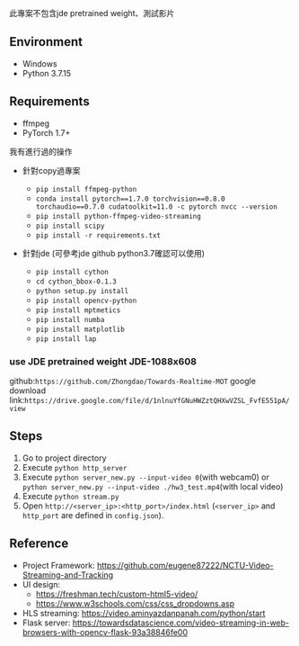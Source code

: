 
此專案不包含jde pretrained weight、測試影片

## Environment

- Windows
- Python 3.7.15

## Requirements

- ffmpeg
- PyTorch 1.7+


我有進行過的操作
- 針對copy過專案
  - `pip install ffmpeg-python`
  - `conda install pytorch==1.7.0 torchvision==0.8.0 torchaudio==0.7.0 cudatoolkit=11.0 -c pytorch
  nvcc --version`
  - `pip install python-ffmpeg-video-streaming`
  - `pip install scipy`
  - `pip install -r requirements.txt`


- 針對jde (可參考jde github python3.7確認可以使用)
  - `pip install cython`
  - `cd cython_bbox-0.1.3`
  - `python setup.py install`
  - `pip install opencv-python`
  - `pip install mptmetics`
  - `pip install numba`
  - `pip install matplotlib`
  - `pip install lap`

### use JDE pretrained weight JDE-1088x608

github:`https://github.com/Zhongdao/Towards-Realtime-MOT`
google download link:`https://drive.google.com/file/d/1nlnuYfGNuHWZztQHXwVZSL_FvfE551pA/view`


## Steps

1. Go to project directory
2. Execute `python http_server`
3. Execute `python server_new.py --input-video 0`(with webcam0) or `python server_new.py --input-video ./hw3_test.mp4`(with local video)
4. Execute `python stream.py`
5. Open `http://<server_ip>:<http_port>/index.html` (`<server_ip>` and `http_port` are defined in `config.json`).

## Reference
- Project Framework: https://github.com/eugene87222/NCTU-Video-Streaming-and-Tracking
- UI design:
  - https://freshman.tech/custom-html5-video/
  - https://www.w3schools.com/css/css_dropdowns.asp
- HLS streaming: https://video.aminyazdanpanah.com/python/start
- Flask server: https://towardsdatascience.com/video-streaming-in-web-browsers-with-opencv-flask-93a38846fe00
